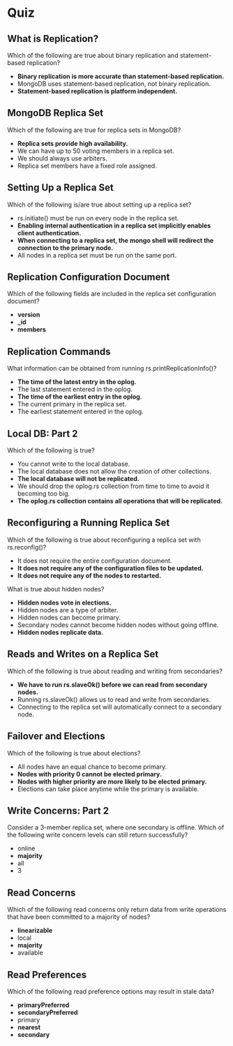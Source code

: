 # Quiz

## What is Replication?

Which of the following are true about binary replication and statement-based replication?


- **Binary replication is more accurate than statement-based replication.**
- MongoDB uses statement-based replication, not binary replication.
- **Statement-based replication is platform independent.**

## MongoDB Replica Set

Which of the following are true for replica sets in MongoDB?


- **Replica sets provide high availability.**
- We can have up to 50 voting members in a replica set.
- We should always use arbiters.
- Replica set members have a fixed role assigned.

## Setting Up a Replica Set

Which of the following is/are true about setting up a replica set?


- rs.initiate() must be run on every node in the replica set.
- **Enabling internal authentication in a replica set implicitly enables client authentication.**
- **When connecting to a replica set, the mongo shell will redirect the connection to the primary node.**
- All nodes in a replica set must be run on the same port.

## Replication Configuration Document

Which of the following fields are included in the replica set configuration document?



- **version**
- **_id**
- **members**

## Replication Commands

What information can be obtained from running rs.printReplicationInfo()?



- **The time of the latest entry in the oplog.**
- The last statement entered in the oplog.
- **The time of the earliest entry in the oplog.**
- The current primary in the replica set.
- The earliest statement entered in the oplog.

## Local DB: Part 2

Which of the following is true?



- You cannot write to the local database.
- The local database does not allow the creation of other collections.
- **The local database will not be replicated.**
- We should drop the oplog.rs collection from time to time to avoid it becoming too big.
- **The oplog.rs collection contains all operations that will be replicated.**

## Reconfiguring a Running Replica Set


Which of the following is true about reconfiguring a replica set with rs.reconfig()?

- It does not require the entire configuration document.
- **It does not require any of the configuration files to be updated.**
- **It does not require any of the nodes to restarted.**


What is true about hidden nodes?


- **Hidden nodes vote in elections.**
- Hidden nodes are a type of arbiter.
- Hidden nodes can become primary.
- Secondary nodes cannot become hidden nodes without going offline.
- **Hidden nodes replicate data.**

## Reads and Writes on a Replica Set

Which of the following is true about reading and writing from secondaries?



- **We have to run rs.slaveOk() before we can read from secondary nodes.**
- Running rs.slaveOk() allows us to read and write from secondaries.
- Connecting to the replica set will automatically connect to a secondary node.

## Failover and Elections

Which of the following is true about elections?



- All nodes have an equal chance to become primary.
- **Nodes with priority 0 cannot be elected primary.**
- **Nodes with higher priority are more likely to be elected primary.**
- Elections can take place anytime while the primary is available.

## Write Concerns: Part 2

Consider a 3-member replica set, where one secondary is offline. Which of the following write concern levels can still return successfully?



- online
- **majority**
- all
- 3

## Read Concerns

Which of the following read concerns only return data from write operations that have been committed to a majority of nodes?



- **linearizable**
- local
- **majority**
- available

## Read Preferences

Which of the following read preference options may result in stale data?



- **primaryPreferred**
- **secondaryPreferred**
- primary
- **nearest**
- **secondary**
